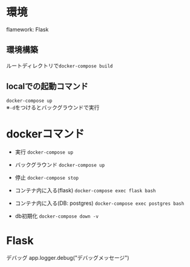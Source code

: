 # 環境
flamework: Flask

## 環境構築
ルートディレクトリで`docker-compose build`

## localでの起動コマンド
`docker-compose up`  
※`-d`をつけるとバックグラウンドで実行

# dockerコマンド
- 実行
`docker-compose up`

- バックグラウンド
`docker-compose up`

- 停止
`docker-compose stop`

- コンテナ内に入る(flask)
`docker-compose exec flask bash`

- コンテナ内に入る(DB: postgres)
`docker-compose exec postgres bash`

- db初期化
`docker-compose down -v`

# Flask
デバッグ
app.logger.debug("デバッグメッセージ")